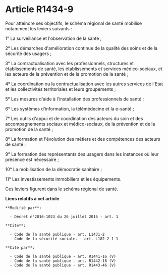 # Article R1434-9

Pour atteindre ses objectifs, le schéma régional de santé mobilise notamment les leviers suivants : 

1° La surveillance et l'observation de la santé ; 

2° Les démarches d'amélioration continue de la qualité des soins et de la sécurité des usagers ; 

3° La contractualisation avec les professionnels, structures et établissements de santé, les établissements et services
médico-sociaux, et les acteurs de la prévention et de la promotion de la santé ; 

4° La coordination ou la contractualisation avec les autres services de l'Etat et les collectivités territoriales et leurs
groupements ; 

5° Les mesures d'aide à l'installation des professionnels de santé ; 

6° Les systèmes d'information, la télémédecine et la e-santé ; 

7° Les outils d'appui et de coordination des acteurs du soin et des accompagnements sociaux et médico-sociaux, de la
prévention et de la promotion de la santé ; 

8° La formation et l'évolution des métiers et des compétences des acteurs de santé ; 

9° La formation des représentants des usagers dans les instances où leur présence est nécessaire ; 

10° La mobilisation de la démocratie sanitaire ; 

11° Les investissements immobiliers et les équipements. 

Ces leviers figurent dans le schéma régional de santé.

**Liens relatifs à cet article**

	**Modifié par**:

	  - Décret n°2016-1023 du 26 juillet 2016 - art. 1

	**Cite**:

	  - Code de la santé publique - art. L1431-2
	  - Code de la sécurité sociale. - art. L182-2-1-1

	**Cité par**:

	  - Code de la santé publique - art. R1441-16 (V)
	  - Code de la santé publique - art. R1442-18 (V)
	  - Code de la santé publique - art. R1443-46 (V)
